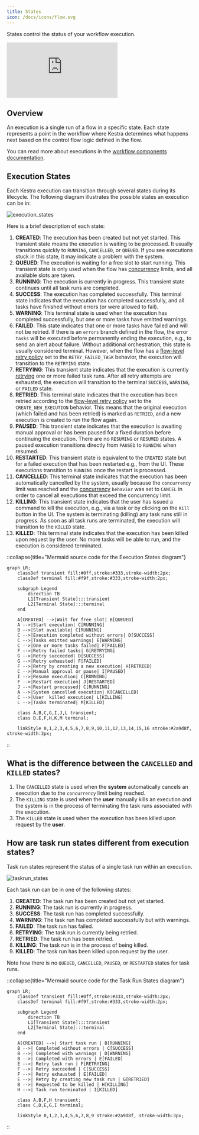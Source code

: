 ```yaml
---
title: States
icon: /docs/icons/flow.svg
---
```


States control the status of your workflow execution.

<div class="video-container">
    <iframe src="https://www.youtube.com/embed/h5AigXBAs6Y?si=ftaD1zM24b7BDUMo" title="YouTube video player" frameborder="0" allow="accelerometer; autoplay; clipboard-write; encrypted-media; gyroscope; picture-in-picture; web-share" referrerpolicy="strict-origin-when-cross-origin" allowfullscreen></iframe>
</div>

## Overview

An execution is a single run of a flow in a specific state. Each state represents a point in the workflow where Kestra determines what happens next based on the control flow logic defined in the flow.

You can read more about executions in the [workflow components documentation](./03.execution.md).

## Execution States

Each Kestra execution can transition through several states during its lifecycle. The following diagram illustrates the possible states an execution can be in:

![execution_states](/docs/concepts/execution_states.png)

Here is a brief description of each state:
1. **CREATED**: The execution has been created but not yet started. This transient state means the execution is waiting to be processed. It usually transitions quickly to `RUNNING`, `CANCELLED`, or `QUEUED`. If you see executions stuck in this state, it may indicate a problem with the system.
2. **QUEUED**: The execution is waiting for a free slot to start running. This transient state is only used when the flow has [concurrency](./14.concurrency.md) limits, and all available slots are taken.
3. **RUNNING**: The execution is currently in progress. This transient state continues until all task runs are completed.
4. **SUCCESS**: The execution has completed successfully. This terminal state indicates that the execution has completed successfully, and all tasks have finished without errors (or were allowed to fail).
5. **WARNING**: This terminal state is used when the execution has completed successfully, but one or more tasks have emitted warnings.
6. **FAILED**: This state indicates that one or more tasks have failed and will not be retried. If there is an `errors` branch defined in the flow, the error `tasks` will be executed before permanently ending the execution, e.g., to send an alert about failure. Without additional orchestration, this state is usually considered terminal. However, when the flow has a [flow-level retry policy](./12.retries.md#flow-level-retries) set to the `RETRY_FAILED_TASK` behavior, the execution will transition to the `RETRYING` state.
7. **RETRYING**: This transient state indicates that the execution is currently [retrying](./12.retries.md) one or more failed task runs. After all retry attempts are exhausted, the execution will transition to the terminal `SUCCESS`, `WARNING`, or `FAILED` state.
8. **RETRIED**: This terminal state indicates that the execution has been retried according to the [flow-level retry policy](./12.retries.md#flow-level-retries) set to the `CREATE_NEW_EXECUTION` behavior. This means that the original execution (which failed and has been retried) is marked as `RETRIED`, and a new execution is created to run the flow again.
9. **PAUSED**: This transient state indicates that the execution is awaiting manual approval or has been paused for a fixed duration before continuing the execution. There are no `RESUMING` or `RESUMED` states. A paused execution transitions directly from `PAUSED` to `RUNNING` when resumed.
10. **RESTARTED**: This transient state is equivalent to the `CREATED` state but for a failed execution that has been restarted e.g., from the UI. These executions transition to `RUNNING` once the restart is processed.
11. **CANCELLED**: This terminal state indicates that the execution has been automatically cancelled by the system, usually because the `concurrency` limit was reached and the [concurrency](./14.concurrency.md) `behavior` was set to `CANCEL` in order to cancel all executions that exceed the concurrency limit.
12. **KILLING**: This transient state indicates that the user has issued a command to kill the execution, e.g., via a task or by clicking on the `Kill` button in the UI. The system is terminating (killing) any task runs still in progress. As soon as all task runs are terminated, the execution will transition to the `KILLED` state.
13. **KILLED**: This terminal state indicates that the execution has been killed upon request by the user. No more tasks will be able to run, and the execution is considered terminated.

::collapse{title="Mermaid source code for the Execution States diagram"}

```mermaid
graph LR;
    classDef transient fill:#0ff,stroke:#333,stroke-width:2px;
    classDef terminal fill:#f9f,stroke:#333,stroke-width:2px;

    subgraph Legend
        direction TB
        L1[Transient State]:::transient
        L2[Terminal State]:::terminal
    end

    A[CREATED] -->|Wait for free slot| B[QUEUED]
    A -->|Start execution| C[RUNNING]
    B -->|Slot available| C[RUNNING]
    C -->|Execution completed without errors| D[SUCCESS]
    C -->|Tasks emitted warnings| E[WARNING]
    C -->|One or more tasks failed| F[FAILED]
    F -->|Retry failed tasks| G[RETRYING]
    G -->|Retry succeeded| D[SUCCESS]
    G -->|Retry exhausted| F[FAILED]
    F -->|Retry by creating a new execution| H[RETRIED]
    C -->|Manual approval or pause| I[PAUSED]
    I -->|Resume execution| C[RUNNING]
    F -->|Restart execution| J[RESTARTED]
    J -->|Restart processed| C[RUNNING]
    A -->|System cancelled execution| K[CANCELLED]
    C -->|User  killed execution| L[KILLING]
    L -->|Tasks terminated| M[KILLED]

    class A,B,C,G,I,J,L transient;
    class D,E,F,H,K,M terminal;

    linkStyle 0,1,2,3,4,5,6,7,8,9,10,11,12,13,14,15,16 stroke:#2a9d8f, stroke-width:3px;
```
::

## What is the difference between the `CANCELLED` and `KILLED` states?

1. The `CANCELLED` state is used when the **system** automatically cancels an execution due to the `concurrency` limit being reached.
2. The `KILLING` state is used when the **user** manually kills an execution and the system is in the process of terminating the task runs associated with the execution.
3. The `KILLED` state is used when the execution has been killed upon request by the **user**.

## How are task run states different from execution states?

Task run states represent the status of a single task run within an execution.

![taskrun_states](/docs/concepts/taskrun_states.png)

Each task run can be in one of the following states:
1. **CREATED**: The task run has been created but not yet started.
2. **RUNNING**: The task run is currently in progress.
3. **SUCCESS**: The task run has completed successfully.
4. **WARNING**: The task run has completed successfully but with warnings.
5. **FAILED**: The task run has failed.
6. **RETRYING**: The task run is currently being retried.
7. **RETRIED**: The task run has been retried.
8. **KILLING**: The task run is in the process of being killed.
9. **KILLED**: The task run has been killed upon request by the user.

Note how there is no `QUEUED`, `CANCELLED`, `PAUSED`, or `RESTARTED` states for task runs.

::collapse{title="Mermaid source code for the Task Run States diagram"}

```mermaid
graph LR;
    classDef transient fill:#0ff,stroke:#333,stroke-width:2px;
    classDef terminal fill:#f9f,stroke:#333,stroke-width:2px;

    subgraph Legend
        direction TB
        L1[Transient State]:::transient
        L2[Terminal State]:::terminal
    end

    A[CREATED] -->| Start task run | B[RUNNING]
    B -->| Completed without errors | C[SUCCESS]
    B -->| Completed with warnings | D[WARNING]
    B -->| Completed with errors | E[FAILED]
    E -->| Retry task run | F[RETRYING]
    F -->| Retry succeeded | C[SUCCESS]
    F -->| Retry exhausted | E[FAILED]
    E -->| Retry by creating new task run | G[RETRIED]
    B -->| Requested to be killed | H[KILLING]
    H -->| Task run terminated | I[KILLED]

    class A,B,F,H transient;
    class C,D,E,G,I terminal;

    linkStyle 0,1,2,3,4,5,6,7,8,9 stroke:#2a9d8f, stroke-width:3px;
```
::
